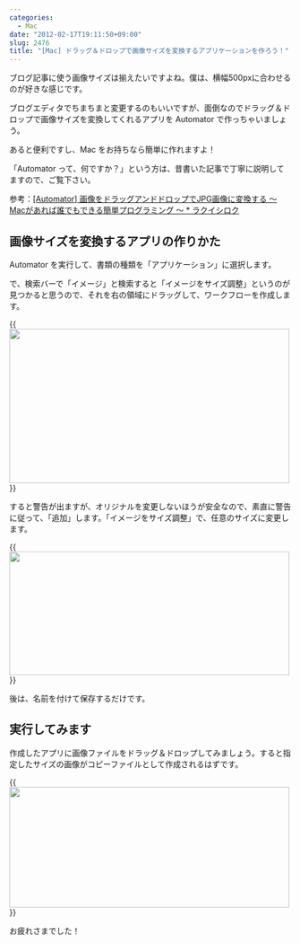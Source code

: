 ```yaml
---
categories:
  - Mac
date: "2012-02-17T19:11:50+09:00"
slug: 2476
title: "[Mac] ドラッグ＆ドロップで画像サイズを変換するアプリケーションを作ろう！"
---
```


ブログ記事に使う画像サイズは揃えたいですよね。僕は、横幅500pxに合わせるのが好きな感じです。

ブログエディタでちまちまと変更するのもいいですが、面倒なのでドラッグ＆ドロップで画像サイズを変換してくれるアプリを Automator で作っちゃいましょう。

あると便利ですし、Mac をお持ちなら簡単に作れますよ！

「Automator って、何ですか？」という方は、昔書いた記事で丁寧に説明してますので、ご覧下さい。

参考：[[Automator] 画像をドラッグアンドドロップでJPG画像に変換する 〜 Macがあれば誰でもできる簡単プログラミング 〜 * ラクイシロク](http://rakuishi.com/archives/1102/)

## 画像サイズを変換するアプリの作りかた

Automator を実行して、書類の種類を「アプリケーション」に選択します。

で、検索バーで「イメージ」と検索すると「イメージをサイズ調整」というのが見つかると思うので、それを右の領域にドラッグして、ワークフローを作成します。

{{<img alt="" src="/images/2012/02/2476_1.png" width="500" height="275">}}

すると警告が出ますが、オリジナルを変更しないほうが安全なので、素直に警告に従って、「追加」します。「イメージをサイズ調整」で、任意のサイズに変更します。

{{<img alt="" src="/images/2012/02/2476_2.png" width="500" height="220">}}

後は、名前を付けて保存するだけです。

## 実行してみます

作成したアプリに画像ファイルをドラッグ＆ドロップしてみましょう。すると指定したサイズの画像がコピーファイルとして作成されるはずです。

{{<img alt="" src="/images/2012/02/2476_3.png" width="500" height="215">}}

お疲れさまでした！
